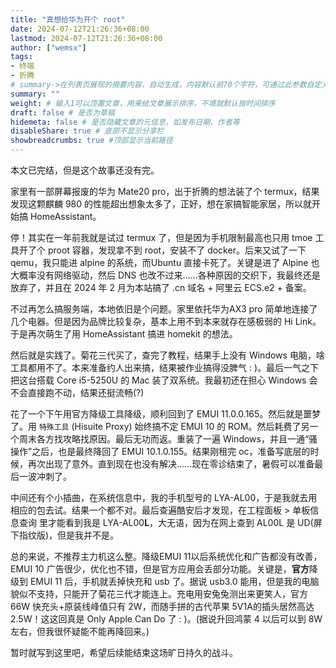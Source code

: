 ```yaml
---
title: "真想给华为开个 root"
date: 2024-07-12T21:26:36+08:00
lastmod: 2024-07-12T21:26:36+08:00
author: ["wemsx"]
tags:
- 终端
- 折腾
# summary->在列表页展现的摘要内容，自动生成，内容默认前70个字符，可通过此参数自定义，一般无需专门设置
summary: ""
weight: # 输入1可以顶置文章，用来给文章展示排序，不填就默认按时间排序
draft: false # 是否为草稿
hidemeta: false # 是否隐藏文章的元信息，如发布日期、作者等
disableShare: true # 底部不显示分享栏
showbreadcrumbs: true #顶部显示当前路径
---
```


本文已完结，但是这个故事还没有完。

<!--\more--> 

家里有一部屏幕报废的华为 Mate20 pro，出于折腾的想法装了个 termux，结果发现这颗麒麟 980 的性能超出想象太多了，正好，想在家搞智能家居，所以就开始搞 HomeAssistant。

停！其实在一年前我就是试过 termux 了，但是因为手机限制最高也只用 tmoe 工具开了个 proot 容器，发现拿不到 root，安装不了 docker。后来又试了一下 qemu，我只能进 alpine 的系统，而Ubuntu 直接卡死了。关键是进了 Alpine 也大概率没有网络驱动，然后 DNS 也改不过来......各种原因的交织下，我最终还是放弃了，并且在 2024 年 2 月为本站搞了 .cn 域名 + 阿里云 ECS.e2 + 备案。

不过再怎么搞服务端，本地依旧是个问题。家里依托华为AX3 pro 简单地连接了几个电器。但是因为品牌比较复杂，基本上用不到本来就存在感极弱的 Hi Link。于是再次萌生了用 HomeAssistant 搞进 homekit 的想法。

然后就是实践了。菊花三代买了，查完了教程，结果手上没有 Windows 电脑，啥工具都用不了。本来准备约人出来搞，结果被作业搞得没脾气 : )。最后一气之下把这台搭载 Core i5-5250U 的 Mac 装了双系统。我最初还在担心 Windows 会不会直接跑不动，结果还挺流畅(?)

花了一个下午用官方降级工具降级，顺利回到了 EMUI 11.0.0.165。然后就是噩梦了。用 `特殊工具` (Hisuite Proxy) 始终搞不定 EMUI 10 的 ROM。然后耗费了另一个周末各方找攻略找原因。最后无功而返。重装了一遍 Windows，并且一通“骚操作”之后，也是最终降回了 EMUI 10.1.0.155。结果刚租完 oc，准备写底层的时候，再次出现了意外。直到现在也没有解决......现在零诊结束了，暑假可以准备最后一波冲刺了。

中间还有个小插曲，在系统信息中，我的手机型号的 LYA-AL00，于是我就去用相应的包去试。结果一个都不对。最后查遍酷安后才发现，在工程面板 > 单板信息查询 里才能看到我是 LYA-AL00**L**，大无语，因为在网上查到 AL00L 是 UD(屏下指纹版)，但是我并不是。

总的来说，不推荐主力机这么整。降级EMUI 11以后系统优化和广告都没有改善，EMUI 10 广告很少，优化也不错，但是官方应用会丢部分功能。关键是，**官方**降级到 EMUI 11 后，手机就丢掉快充和 usb 了。据说 usb3.0 能用，但是我的电脑貌似不支持，只能开了菊花三代才能连上。充电用安兔兔测出来更笑人，官方 66W 快充头+原装线峰值只有 2W，而随手拼的古代苹果 5V1A的插头居然高达 2.5W！这这回真是 Only Apple Can Do 了 : )。(据说升回鸿蒙 4 以后可以到 8W 左右，但我很怀疑能不能再降回来。)

暂时就写到这里吧，希望后续能结束这场旷日持久的战斗。
